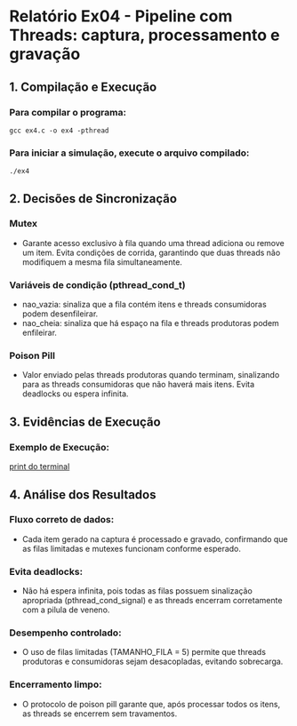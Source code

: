 # Relatório Ex04 - Pipeline com Threads: captura, processamento e gravação

## 1. Compilação e Execução

### Para compilar o programa:
    gcc ex4.c -o ex4 -pthread

### Para iniciar a simulação, execute o arquivo compilado:
    ./ex4


## 2. Decisões de Sincronização

### Mutex

-   Garante acesso exclusivo à fila quando uma thread adiciona ou remove um item. Evita condições de corrida, garantindo que duas threads não modifiquem a mesma fila simultaneamente.

### Variáveis de condição (pthread_cond_t)

-   nao_vazia: sinaliza que a fila contém itens e threads consumidoras podem desenfileirar.
-   nao_cheia: sinaliza que há espaço na fila e threads produtoras podem enfileirar.

### Poison Pill

-   Valor enviado pelas threads produtoras quando terminam, sinalizando para as threads consumidoras que não haverá mais itens. Evita deadlocks ou espera infinita.


## 3. Evidências de Execução

### Exemplo de Execução:

[print do terminal](<Screenshot from 2025-09-26 15-51-11.png>)


## 4. Análise dos Resultados

### Fluxo correto de dados:

-   Cada item gerado na captura é processado e gravado, confirmando que as filas limitadas e mutexes funcionam conforme esperado.

### Evita deadlocks:

-   Não há espera infinita, pois todas as filas possuem sinalização apropriada (pthread_cond_signal) e as threads encerram corretamente com a pilula de veneno.

### Desempenho controlado:

-   O uso de filas limitadas (TAMANHO_FILA = 5) permite que threads produtoras e consumidoras sejam desacopladas, evitando sobrecarga.

### Encerramento limpo:

-   O protocolo de poison pill garante que, após processar todos os itens, as threads se encerrem sem travamentos.
